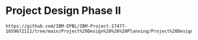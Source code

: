 # Project Design Phase II
    https://github.com/IBM-EPBL/IBM-Project-17477-1659672111/tree/main/Project%20Design%20%26%20Planning/Project%20Design%20Phase%20II
